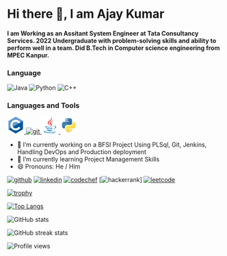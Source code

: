 # Hi there 👋, I am Ajay Kumar
#### I am Working as an Assitant System Engineer at Tata Consultancy Services. 2022 Undergraduate with problem-solving skills and ability to perform well in a team. Did B.Tech in Computer science engineering from MPEC Kanpur.

### Language

![Java](https://img.shields.io/badge/-java-E34A86?style=flat-square&logo=java)
![Python](https://img.shields.io/badge/-Python-black?style=flat-square&logo=Python)
![C++](https://img.shields.io/badge/-C++-00599C?style=flat-square&logo=c)

<h3 align="left">Languages and Tools</h3>
<p align="left"> <a href="https://www.cprogramming.com/" target="_blank"> <img src="https://raw.githubusercontent.com/devicons/devicon/master/icons/c/c-original.svg" alt="c" width="40" height="40"/> </a> <a href="https://git-scm.com/" target="_blank"> <img src="https://www.vectorlogo.zone/logos/git-scm/git-scm-icon.svg" alt="git" width="40" height="40"/> </a> <a href="https://www.java.com" target="_blank"> <img src="https://raw.githubusercontent.com/devicons/devicon/master/icons/java/java-original.svg" alt="java" width="40" height="40"/> </a> <a href="https://www.python.org" target="_blank"> <img src="https://raw.githubusercontent.com/devicons/devicon/master/icons/python/python-original.svg" alt="python" width="40" height="40"/> </a>  </p>



- 🔭 I’m currently working on a BFSI Project Using PLSql, Git, Jenkins, Handling DevOps and Production deployment  
- 🌱 I’m currently learning Project Management Skills 
- 😄 Pronouns: He / Him 


[<img src='https://cdn.jsdelivr.net/npm/simple-icons@3.0.1/icons/github.svg' alt='github' height='40'>]()  [<img src='https://cdn.jsdelivr.net/npm/simple-icons@3.0.1/icons/linkedin.svg' alt='linkedin' height='40'>]()  [<img src='https://cdn.jsdelivr.net/npm/simple-icons@3.0.1/icons/codechef.svg' alt='codechef' height='40'>]() [<img src='https://cdn.jsdelivr.net/npm/simple-icons@3.0.1/icons/hackerrank.svg' alt='hackerrank' height='40'>]  [<img src='https://cdn.jsdelivr.net/npm/simple-icons@3.0.1/icons/leetcode.svg' alt='leetcode' height='40'>]()  

[![trophy](https://github-profile-trophy.vercel.app/?username=vvermaaj)](https://github.com/ryo-ma/github-profile-trophy)

[![Top Langs](https://github-readme-stats.vercel.app/api/top-langs/?username=vvermaaj)](https://github.com/anuraghazra/github-readme-stats)

![GitHub stats](https://github-readme-stats.vercel.app/api?username=vvermaaj&show_icons=true&count_private=true)  

![GitHub streak stats](https://github-readme-streak-stats.herokuapp.com/?user=vvermaaj)  

![Profile views](https://gpvc.arturio.dev/vvermaaj)  
